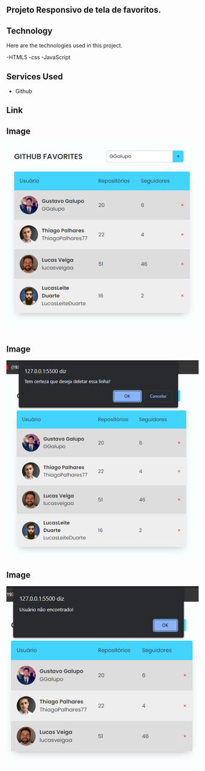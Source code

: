 ## Projeto Responsivo de tela de favoritos.


## Technology 

Here are the technologies used in this project.

-HTML5
-css
-JavaScript

## Services Used

* Github

## Link


## Image
![Home](https://github.com/LucasLeiteDuarte/Favorites_gitHub/blob/main/img/Captura%20de%20tela_20230104_213402.png)
## Image
![Home](https://github.com/LucasLeiteDuarte/Favorites_gitHub/blob/main/img/Captura%20de%20tela_20230104_213422.png)
## Image
![Home](https://github.com/LucasLeiteDuarte/Favorites_gitHub/blob/main/img/Captura%20de%20tela_20230104_213444.png)
